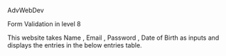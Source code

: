AdvWebDev


Form Validation in level 8

This website takes Name , Email , Password , Date of Birth as inputs and displays the entries in the below entries table.

